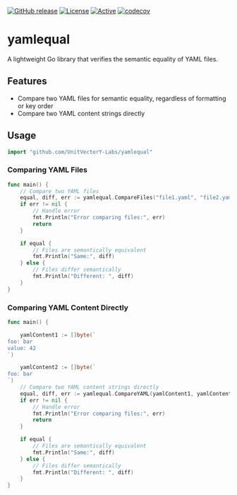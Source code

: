 [![GitHub release](https://img.shields.io/github/release/UnitVectorY-Labs/yamlequal.svg)](https://github.com/UnitVectorY-Labs/yamlequal/releases/latest) [![License](https://img.shields.io/badge/license-MIT-blue)](https://opensource.org/licenses/MIT) [![Active](https://img.shields.io/badge/Status-Active-green)](https://guide.unitvectorylabs.com/bestpractices/status/#active) [![codecov](https://codecov.io/gh/UnitVectorY-Labs/yamlequal/graph/badge.svg?token=JH6fDDrnah)](https://codecov.io/gh/UnitVectorY-Labs/yamlequal)

# yamlequal

A lightweight Go library that verifies the semantic equality of YAML files.

## Features

- Compare two YAML files for semantic equality, regardless of formatting or key order
- Compare two YAML content strings directly

## Usage

```go
import "github.com/UnitVectorY-Labs/yamlequal"
```

### Comparing YAML Files

```go
func main() {
	// Compare two YAML files
	equal, diff, err := yamlequal.CompareFiles("file1.yaml", "file2.yaml")
	if err != nil {
		// Handle error
		fmt.Println("Error comparing files:", err)
		return
	}

	if equal {
		// Files are semantically equivalent
		fmt.Println("Same:", diff)
	} else {
		// Files differ semantically
		fmt.Println("Different: ", diff)
	}
}
```

### Comparing YAML Content Directly

```go
func main() {

	yamlContent1 := []byte(`
foo: bar
value: 42
`)

	yamlContent2 := []byte(`
foo: bar
`)
	// Compare two YAML content strings directly
	equal, diff, err := yamlequal.CompareYAML(yamlContent1, yamlContent2)
	if err != nil {
		// Handle error
		fmt.Println("Error comparing files:", err)
		return
	}

	if equal {
		// Files are semantically equivalent
		fmt.Println("Same:", diff)
	} else {
		// Files differ semantically
		fmt.Println("Different: ", diff)
	}
}
```
